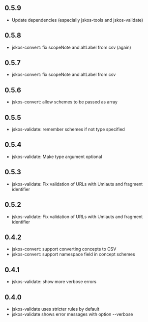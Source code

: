 ## 0.5.9

* Update dependencies (especially jskos-tools and jskos-validate)

## 0.5.8

* jskos-convert: fix scopeNote and altLabel from csv (again)

## 0.5.7

* jskos-convert: fix scopeNote and altLabel from csv

## 0.5.6

* jskos-convert: allow schemes to be passed as array

## 0.5.5

* jskos-validate: remember schemes if not type specified

## 0.5.4

* jskos-validate: Make type argument optional

## 0.5.3

* jskos-validate: Fix validation of URLs with Umlauts and fragment identifier

## 0.5.2

* jskos-validate: Fix validation of URLs with Umlauts and fragment identifier

## 0.4.2

* jskos-convert: support converting concepts to CSV
* jskos-convert: support namespace field in concept schemes

## 0.4.1

* jskos-validate: show more verbose errors

## 0.4.0

* jskos-validate uses stricter rules by default
* jskos-validate shows error messages with option --verbose
